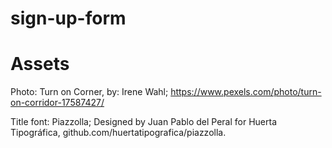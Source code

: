 # sign-up-form



# Assets
Photo: Turn on Corner, by: Irene Wahl; https://www.pexels.com/photo/turn-on-corridor-17587427/

Title font: Piazzolla; Designed by Juan Pablo del Peral for Huerta Tipográfica, github.com/huertatipografica/piazzolla.